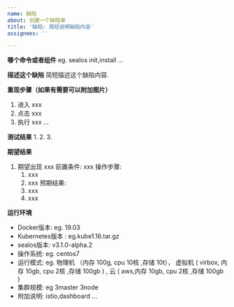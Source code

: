 ```yaml
---
name: 缺陷
about: 创建一个缺陷单
title: '缺陷: 简短说明缺陷内容'
assignees: ''

---
```



**哪个命令或者组件**
eg. sealos init,install ...

**描述这个缺陷**
简短描述这个缺陷内容.

**重现步骤（如果有需要可以附加图片）**
1. 进入 xxx
2. 点击 xxx
3. 执行 xxx
...


**测试结果**
1. 
2. 
3.

**期望结果**
1. 期望出现 xxx
   前置条件: xxx
   操作步骤:
   1. xxx
   2. xxx
   预期结果:
   1. xxx
   2. xxx

**运行环境**

- Docker版本:   eg. 19.03
- Kubernetes版本 : eg.kube1.16.tar.gz
- sealos版本: v3.1.0-alpha.2
- 操作系统:  eg. centos7
- 运行模式:  eg. 物理机 （内存 100g, cpu 10核 ,存储 10t）， 虚拟机 ( virbox, 内存 10gb, cpu 2核 ,存储 100gb ) , 云 ( aws,内存 10gb, cpu 2核 ,存储 100gb )
- 集群规模:   eg 3master 3node
- 附加说明: istio,dashboard ...

